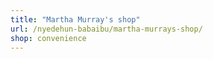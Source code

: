 ```yaml
---
title: "Martha Murray's shop"
url: /nyedehun-babaibu/martha-murrays-shop/
shop: convenience
---
```

